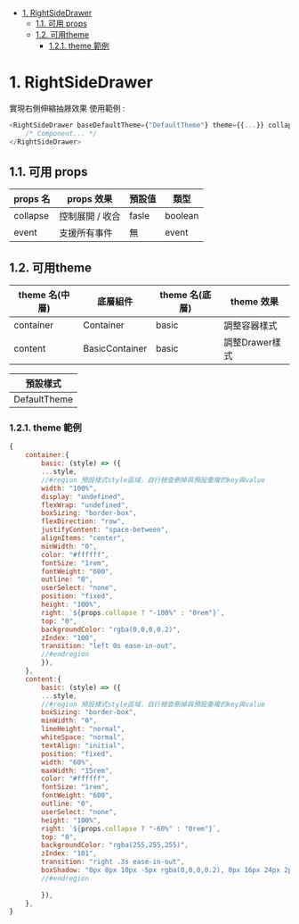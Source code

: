 - [1. RightSideDrawer](#1-rightsidedrawer)
	- [1.1. 可用 props](#11-可用-props)
	- [1.2. 可用theme](#12-可用theme)
		- [1.2.1. theme 範例](#121-theme-範例)

# 1. RightSideDrawer

實現右側伸縮抽屜效果
使用範例 : 

```js
<RightSideDrawer baseDefaultTheme={"DefaultTheme"} theme={{...}} collapse={...} >
    /* Component... */
</RightSideDrawer>    
```

## 1.1. 可用 props

| props 名 | props 效果      | 預設值 | 類型    |
| -------- | --------------- | ------ | ------- |
| collapse | 控制展開 / 收合 | fasle  | boolean |
| event    | 支援所有事件    | 無     | event   |

## 1.2. 可用theme


| theme 名(中層) | 底層組件       | theme 名(底層) | theme 效果     |
| -------------- | -------------- | -------------- | -------------- |
| container      | Container      | basic          | 調整容器樣式   |
| content        | BasicContainer | basic          | 調整Drawer樣式 |

| 預設樣式     |
| ------------ |
| DefaultTheme |

### 1.2.1. theme 範例
```js
{                        
	container:{
		basic: (style) => ({
		...style,
		//#region 預設樣式style區域，自行檢查刪掉與預設重複的key與value
		width: "100%",
		display: "undefined",
		flexWrap: "undefined",
		boxSizing: "border-box",
		flexDirection: "row",
		justifyContent: "space-between",
		alignItems: "center",
		minWidth: "0",
		color: "#ffffff",
		fontSize: "1rem",
		fontWeight: "600",
		outline: "0",
		userSelect: "none",
		position: "fixed",
		height: "100%",
		right: `${props.collapse ? "-100%" : "0rem"}`,
		top: "0",
		backgroundColor: "rgba(0,0,0,0.2)",
		zIndex: "100",
		transition: "left 0s ease-in-out",
		//#endregion
		}),
	},                        
	content:{
		basic: (style) => ({
		...style,
		//#region 預設樣式style區域，自行檢查刪掉與預設重複的key與value
		boxSizing: "border-box",
		minWidth: "0",
		lineHeight: "normal",
		whiteSpace: "normal",
		textAlign: "initial",
		position: "fixed",
		width: "60%",
		maxWidth: "15rem",
		color: "#ffffff",
		fontSize: "1rem",
		fontWeight: "600",
		outline: "0",
		userSelect: "none",
		height: "100%",
		right: `${props.collapse ? "-60%" : "0rem"}`,
		top: "0",
		backgroundColor: "rgba(255,255,255)",
		zIndex: "101",
		transition: "right .3s ease-in-out",
		boxShadow: "0px 8px 10px -5px rgba(0,0,0,0.2), 0px 16px 24px 2px rgba(0,0,0,0.14), 0px 6px 30px 5px rgba(0,0,0,0.12)",
		//#endregion
		
		}),
	},
}
```